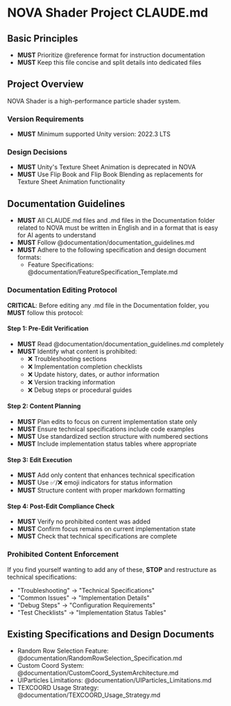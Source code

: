 # NOVA Shader Project CLAUDE.md

<!-- This file contains project-specific instructions for Claude Code -->

## Basic Principles

- **MUST** Prioritize @reference format for instruction documentation
- **MUST** Keep this file concise and split details into dedicated files

## Project Overview

NOVA Shader is a high-performance particle shader system.

### Version Requirements
- **MUST** Minimum supported Unity version: 2022.3 LTS

### Design Decisions
- **MUST** Unity's Texture Sheet Animation is deprecated in NOVA
- **MUST** Use Flip Book and Flip Book Blending as replacements for Texture Sheet Animation functionality

## Documentation Guidelines

- **MUST** All CLAUDE.md files and .md files in the Documentation folder related to NOVA must be written in English and in a format that is easy for AI agents to understand
- **MUST** Follow @documentation/documentation_guidelines.md
- **MUST** Adhere to the following specification and design document formats:
  - Feature Specifications: @documentation/FeatureSpecification_Template.md

### Documentation Editing Protocol

**CRITICAL**: Before editing any .md file in the Documentation folder, you **MUST** follow this protocol:

#### Step 1: Pre-Edit Verification
- **MUST** Read @documentation/documentation_guidelines.md completely
- **MUST** Identify what content is prohibited:
  - ❌ Troubleshooting sections
  - ❌ Implementation completion checklists  
  - ❌ Update history, dates, or author information
  - ❌ Version tracking information
  - ❌ Debug steps or procedural guides

#### Step 2: Content Planning
- **MUST** Plan edits to focus on current implementation state only
- **MUST** Ensure technical specifications include code examples
- **MUST** Use standardized section structure with numbered sections
- **MUST** Include implementation status tables where appropriate

#### Step 3: Edit Execution
- **MUST** Add only content that enhances technical specification
- **MUST** Use ✅/❌ emoji indicators for status information
- **MUST** Structure content with proper markdown formatting

#### Step 4: Post-Edit Compliance Check
- **MUST** Verify no prohibited content was added
- **MUST** Confirm focus remains on current implementation state
- **MUST** Check that technical specifications are complete

### Prohibited Content Enforcement

If you find yourself wanting to add any of these, **STOP** and restructure as technical specifications:
- "Troubleshooting" → "Technical Specifications"
- "Common Issues" → "Implementation Details"  
- "Debug Steps" → "Configuration Requirements"
- "Test Checklists" → "Implementation Status Tables"

## Existing Specifications and Design Documents

- Random Row Selection Feature: @documentation/RandomRowSelection_Specification.md
- Custom Coord System: @documentation/CustomCoord_SystemArchitecture.md
- UIParticles Limitations: @documentation/UIParticles_Limitations.md
- TEXCOORD Usage Strategy: @documentation/TEXCOORD_Usage_Strategy.md